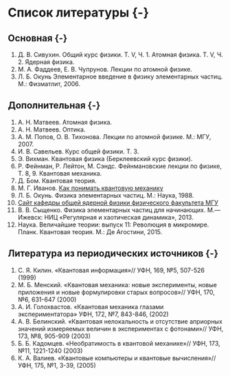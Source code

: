 # Список литературы {-}
## Основная {-}
1. Д. В. Сивухин. Общий курс физики. Т. V, Ч. 1. Атомная физика. Т. V, Ч. 2. Ядерная физика.
2. М. А. Фаддеев, Е. В. Чупрунов. Лекции по атомной физике.
3. Л. Б. Окунь Элементарное введение в физику элементарных частиц. М.: Физматлит, 2006.

## Дополнительная {-}
1. А. Н. Матвеев. Атомная физика.
2. А. Н. Матвеев. Оптика.
3. А. М. Попов, О. В. Тихонова. Лекции по атомной физике. М.: МГУ, 2007.
4. И. В. Савельев. Курс общей физики. Т. 3.
5. Э. Вихман. Квантовая физика (Берклеевский курс физики).
6. Р. Фейнман, Р. Лейтон, М. Сэндс. Фейнмановские лекции по физике, Т. 8, 9. Квантовая механика.
7. Д. Бом. Квантовая теория.
8. М. Г. Иванов. [Как понимать квантовую механику](http://mezhpr.fizteh.ru/biblio/q-ivanov.html)
9. Л. Б. Окунь. Физика элементарных частиц. М.: Наука, 1988.
10. [Сайт кафедры общей ядерной физики физического факультета МГУ](http:\\nuclphys.sinp.msu.ru)
11. В. В. Сыщенко. Физика элементарных частиц для начинающих. М.—Ижевск: НИЦ «Регулярная и хаотическая динамика», 2013.
12. Наука. Величайшие теории: выпуск 11: Революция в микромире. Планк. Квантовая теория. М.: Де Агостини, 2015.

## Литература из периодических источников {-}
1. С. Я. Килин. «Квантовая информация»// УФН, 169, №5, 507-526 (1999)
2. М. Б. Менский. «Квантовая механика: новые эксперименты, новые приложения и новые формулировки старых вопросов»// УФН, 170, №6, 631-647 (2000)
3. А. И. Голохвастов. «Квантовая механика глазами экспериментатора» УФН, 172, №7, 843-846, (2002)
4. А. В. Белинский. «Квантовая нелокальность и отсутствие априорных значений измеряемых величин в экспериментах с фотонами»// УФН, 173, №8, 905-909 (2003)
5. Б. Б. Кадомцев. «Необратимость в квантовой механике»// УФН, 173, №11, 1221-1240 (2003)
6. К. А. Валиев. «Квантовые компьютеры и квантовые вычисления»// УФН, 175, №1, 3-39, (2005)
